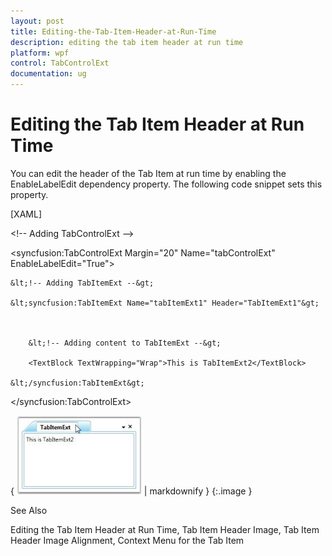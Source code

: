 ```yaml
---
layout: post
title: Editing-the-Tab-Item-Header-at-Run-Time
description: editing the tab item header at run time
platform: wpf
control: TabControlExt
documentation: ug
---
```


# Editing the Tab Item Header at Run Time

You can edit the header of the Tab Item at run time by enabling the EnableLabelEdit dependency property. The following code snippet sets this property.



[XAML]



&lt;!-- Adding TabControlExt  --&gt;

&lt;syncfusion:TabControlExt Margin="20" Name="tabControlExt" EnableLabelEdit="True"&gt;



    &lt;!-- Adding TabItemExt --&gt;

    &lt;syncfusion:TabItemExt Name="tabItemExt1" Header="TabItemExt1"&gt;



        &lt;!-- Adding content to TabItemExt --&gt;

        <TextBlock TextWrapping="Wrap">This is TabItemExt2</TextBlock>

    &lt;/syncfusion:TabItemExt&gt;

&lt;/syncfusion:TabControlExt&gt;



{ ![](Editing-the-Tab-Item-Header-at-Run-Time_images/Editing-the-Tab-Item-Header-at-Run-Time_img1.jpeg) | markdownify }
{:.image }




See Also

Editing the Tab Item Header at Run Time, Tab Item Header Image, Tab Item Header Image Alignment, Context Menu for the Tab Item

